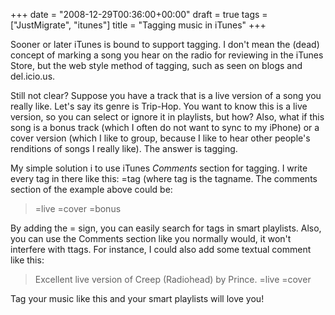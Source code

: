 +++
date = "2008-12-29T00:36:00+00:00"
draft = true
tags = ["JustMigrate", "itunes"]
title = "Tagging music in iTunes"
+++
<p>Sooner or later iTunes is bound to support tagging. I don't mean the (dead) concept of marking a song you hear on the radio for reviewing in the iTunes Store, but the web style method of tagging, such as seen on blogs and del.icio.us.</p>
<p>Still not clear? Suppose you have a track that is a live version of a song you really like. Let's say its genre is Trip-Hop. You want to know this is a live version, so you can select or ignore it in playlists, but how? Also, what if this song is a bonus track (which I often do not want to sync to my iPhone) or a cover version (which I like to group, because I like to hear other people's renditions of songs I really like). The answer is tagging.</p>
<p>My simple solution i to use iTunes <em>Comments</em> section for tagging. I write every tag in there like this: =tag (where tag is the tagname. The comments section of the example above could be:</p>
<blockquote class="posterous_short_quote">=live =cover =bonus</blockquote>
<p>By adding the = sign, you can easily search for tags in smart playlists. Also, you can use the Comments section like you normally would, it won't interfere with ttags. For instance, I could also add some textual comment like this:</p>
<blockquote class="posterous_short_quote">Excellent live version of Creep (Radiohead) by Prince. =live =cover</blockquote>
<p>Tag your music like this and your smart playlists will love you!</p>